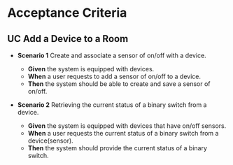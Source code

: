 # Acceptance Criteria

## UC Add a Device to a Room

- **Scenario 1** Create and associate a sensor of on/off with a device.
  - **Given** the system is equipped with devices.
  - **When** a user requests to add a sensor of on/off to a device.
  - **Then** the system should be able to create and save a sensor of on/off.


- **Scenario 2** Retrieving the current status of a binary switch from a device.
  - **Given** the system is equipped with devices that have on/off sensors.
  - **When** a user requests the current status of a binary switch from a device(sensor).
  - **Then** the system should provide the current status of a binary switch.